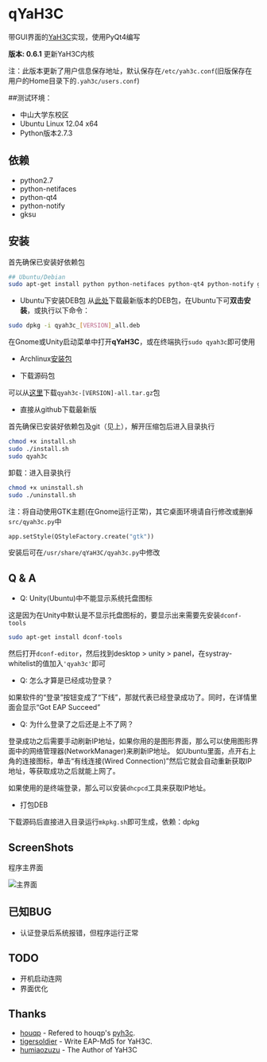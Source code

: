 # qYaH3C
带GUI界面的[YaH3C](https://github.com/humiaozuzu/YaH3C)实现，使用PyQt4编写

**版本: 0.6.1** 更新YaH3C内核

注：此版本更新了用户信息保存地址，默认保存在`/etc/yah3c.conf`(旧版保存在用户的Home目录下的`.yah3c/users.conf`)

##测试环境：

* 中山大学东校区
* Ubuntu Linux 12.04 x64
* Python版本2.7.3


## 依赖
* python2.7
* python-netifaces
* python-qt4
* python-notify
* gksu

## 安装

首先确保已安装好依赖包

``` bash
## Ubuntu/Debian
sudo apt-get install python python-netifaces python-qt4 python-notify gksu dhcpcd
```

* Ubuntu下安装DEB包
从[此处](https://github.com/zonyitoo/qYaH3C/downloads)下载最新版本的DEB包，在Ubuntu下可**双击安装**，或执行以下命令：

``` bash
sudo dpkg -i qyah3c_[VERSION]_all.deb
```

在Gnome或Unity启动菜单中打开**qYaH3C**，或在终端执行`sudo qyah3c`即可使用

* Archlinux[安装包](https://github.com/zonyitoo/qYaH3C/downloads)

* 下载源码包

可以从[这里](https://github.com/zonyitoo/qYaH3C/downloads)下载`qyah3c-[VERSION]-all.tar.gz`包

* 直接从github下载最新版

首先确保已安装好依赖包及git（见上），解开压缩包后进入目录执行

``` bash
chmod +x install.sh
sudo ./install.sh
sudo qyah3c
```

卸载：进入目录执行

``` bash
chmod +x uninstall.sh
sudo ./uninstall.sh
```

注：将自动使用GTK主题(在Gnome运行正常)，其它桌面环境请自行修改或删掉`src/qyah3c.py`中

``` python
app.setStyle(QStyleFactory.create("gtk"))
```

安装后可在`/usr/share/qYaH3C/qyah3c.py`中修改

## Q & A
* Q: Unity(Ubuntu)中不能显示系统托盘图标

这是因为在Unity中默认是不显示托盘图标的，要显示出来需要先安装`dconf-tools`

``` bash
sudo apt-get install dconf-tools
```

然后打开`dconf-editor`，然后找到desktop > unity > panel，在systray-whitelist的值加入`'qyah3c'`即可

* Q: 怎么才算是已经成功登录？

如果软件的“登录”按钮变成了“下线”，那就代表已经登录成功了。同时，在详情里面会显示“Got EAP Succeed”

* Q: 为什么登录了之后还是上不了网？

登录成功之后需要手动刷新IP地址，如果你用的是图形界面，那么可以使用图形界面中的网络管理器(NetworkManager)来刷新IP地址。
如Ubuntu里面，点开右上角的连接图标，单击“有线连接(Wired Connection)”然后它就会自动重新获取IP地址，等获取成功之后就能上网了。

如果使用的是终端登录，那么可以安装`dhcpcd`工具来获取IP地址。

* 打包DEB

下载源码后直接进入目录运行`mkpkg.sh`即可生成，依赖：dpkg

## ScreenShots
程序主界面

![主界面](https://github.com/downloads/zonyitoo/qYaH3C/screenshot.png)

## 已知BUG
* 认证登录后系统报错，但程序运行正常

## TODO
* 开机启动连网
* 界面优化

## Thanks
* [houqp](https://github.com/houqp) - Refered to houqp's [pyh3c](https://github.com/houqp/pyh3c).
* [tigersoldier](https://github.com/tigersoldier) -  Write EAP-Md5 for YaH3C.
* [humiaozuzu](https://github.com/humiaozuzu) - The Author of YaH3C
